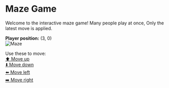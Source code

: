 # Maze Game  
Welcome to the interactive maze game! Many people play at once, Only the latest move is applied.

**Player position:** (3, 0)  
![Maze](https://github-maze-game.vercel.app/images/pos_3_0.png?t=1760620680302)

Use these to move:  
[⬆️ Move up](https://github-maze-game.vercel.app/move/3_0_w)  
[⬇️ Move down](https://github-maze-game.vercel.app/move/3_0_s)  
[⬅️ Move left](https://github-maze-game.vercel.app/move/3_0_a)  
[➡️ Move right](https://github-maze-game.vercel.app/move/3_0_d)
